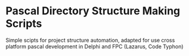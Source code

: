 # Pascal Directory Structure Making Scripts

Simple scipts for project structure automation, adapted for use cross platform pascal development in Delphi and FPC (Lazarus, Code Typhon)